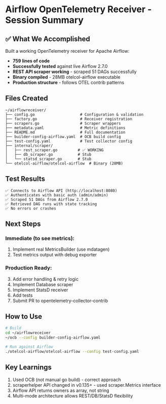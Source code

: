 # Airflow OpenTelemetry Receiver - Session Summary

## ✅ What We Accomplished

Built a working OpenTelemetry receiver for Apache Airflow:
- **759 lines of code**
- **Successfully tested** against live Airflow 2.7.0
- **REST API scraper working** - scraped 51 DAGs successfully
- **Binary compiled** - 28MB otelcol-airflow executable
- **Production structure** - follows OTEL contrib patterns

## Files Created
```
~/airflowreceiver/
├── config.go                    # Configuration & validation
├── factory.go                   # Receiver registration
├── scrapers.go                  # Scraper wrappers
├── metadata.yaml                # Metric definitions
├── README.md                    # Full documentation
├── builder-config-airflow.yaml  # OCB build config
├── test-config.yaml             # Test collector config
├── internal/scraper/
│   ├── rest_scraper.go         # ✅ WORKING
│   ├── db_scraper.go           # Stub
│   └── statsd_scraper.go       # Stub
└── otelcol-airflow/otelcol-airflow  # Binary (28MB)
```

## Test Results
```
✅ Connects to Airflow API (http://localhost:8080)
✅ Authenticates with basic auth (admin/admin)
✅ Scraped 51 DAGs from Airflow 2.7.0
✅ Retrieved DAG runs with state tracking
✅ No errors or crashes
```

## Next Steps

### Immediate (to see metrics):
1. Implement real MetricsBuilder (use mdatagen)
2. Test metrics output with debug exporter

### Production Ready:
3. Add error handling & retry logic
4. Implement Database scraper
5. Implement StatsD receiver
6. Add tests
7. Submit PR to opentelemetry-collector-contrib

## How to Use
```bash
# Build
cd ~/airflowreceiver
~/ocb --config builder-config-airflow.yaml

# Run against Airflow
./otelcol-airflow/otelcol-airflow --config test-config.yaml
```

## Key Learnings
1. Used OCB (not manual go build) - correct approach
2. scraperhelper API changed in v0.135+ - used scraper.Metrics interface
3. Airflow API returns owners as array, not string
4. Multi-mode architecture allows REST/DB/StatsD flexibility
